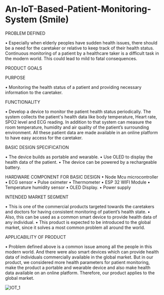 # An-IoT-Based-Patient-Monitoring-System (Smile) 
              
              
PROBLEM DEFINED

• Especially when elderly peoples have sudden health issues, there should be a need for the caretaker or 
relative to keep track of their health status. Continuous monitoring of a patient by a healthcare taker is a 
difficult task in the modern world. This could lead to mild to fatal consequences.

PRODUCT GOALS

PURPOSE

• Monitoring the health status of a patient and providing necessary information to the caretaker.

FUNCTIONALITY

• Develop a device to monitor the patient health status periodically. The system collects the patient's health 
data like body temperature, Heart rate, SPO2 level and ECG reading. In addition to that system can measure 
the room temperature, humidity and air quality of the patient’s surrounding environment. All these patient 
data are made available in an online platform to have easy access for the caretaker.

BASIC DESIGN SPECIFICATION

• The device builds as portable and wearable.
• Use OLED to display the health data of the patient. 
• The device can be powered by a rechargeable battery.

HARDWARE COMPONENT FOR BASIC DESIGN
• Node Mcu microcontroller
• ECG sensor
• Pulse oximeter
• Thermometer
• ESP 32 WIFI Module
• Temperature humidity sensor
• OLED Display.
• Power supply

INTENDED MARKET SEGMENT

• This is one of the commercial products targeted towards the caretakers and doctors for having 
consistent monitoring of patient’s health state.
• Also, this can be used as a common smart device to provide health data of any individual.
• This product is expected to be introduced to the global market, since it solves a most common 
problem all around the world.

APPLICABILITY OF PRODUCT

• Problem defined above is a common issue among all the people in this modern world. And there 
were also smart devices which can provide health data of individuals commercially available in 
the global market. But in our product, we considered more health parameters for patient 
monitoring, make the product a portable and wearable device and also make health data available 
on an online platform. Therefore, our product applies to the global market.

![IOT_1](https://user-images.githubusercontent.com/81348451/201464072-65273e20-5626-4d1c-92ed-cbd46e38b005.jpeg)
